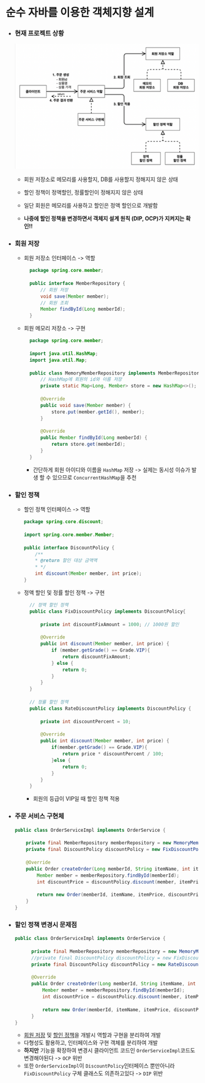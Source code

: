 # 순수 자바를 이용한 객체지향 설계

- ### 현재 프로젝트 상황
    ![order](./image/order.png)
  - 회원 저장소로 메모리를 사용할지, DB를 사용할지 정해지지 않은 상태
  - 할인 정책이 정액할인, 정률할인이 정해지지 않은 상태
  - 일단 회원은 메모리를 사용하고 할인은 정액 할인으로 개발함
  
  - **나중에 할인 정책을 변경하면서 객체지 설계 원칙 (DIP, OCP)가 지켜지는 확인!!**

- ### 회원 저장
  - 회원 저장소 인터페이스 -> 역할
    ```java
      package spring.core.member;

      public interface MemberRepository {
          // 회원 저장 
          void save(Member member);
          // 회원 조회
          Member findById(Long memberId);
      }

      ```
  - 회원 메모리 저장소 -> 구현
    ```java
      package spring.core.member;

      import java.util.HashMap;
      import java.util.Map;

      public class MemoryMemberRepository implements MemberRepository{
          // HashMap에 회원의 id와 이름 저장
          private static Map<Long, Member> store = new HashMap<>();

          @Override
          public void save(Member member) {
              store.put(member.getId(), member);
          }

          @Override
          public Member findById(Long memberId) {
              return store.get(memberId);
          }
      }
      ```
      - 간단하게 회원 아이디와 이름을 `HashMap` 저장 -> 실제는 동시성 이슈가 발생 할 수 있으므로 `ConcurrentHashMap`을 추천 


- ### 할인 정책
  
  - 할인 정책 인터페이스 -> 역할 
    ```java
    package spring.core.discount;

    import spring.core.member.Member;

    public interface DiscountPolicy {
        /** 
        * @return 할인 대상 금액액
        * */
        int discount(Member member, int price);
    }
    ```
    
  - 정액 할인 및 정률 할인 정책 -> 구현
  
    ```java
      // 정액 할인 정책
      public class FixDiscountPolicy implements DiscountPolicy{

          private int discountFixAmount = 1000; // 1000원 할인

          @Override
          public int discount(Member member, int price) {
              if (member.getGrade() == Grade.VIP){
                  return discountFixAmount;
              } else {
                  return 0;
              }
          }
      }
    
      // 정률 할인 정책
      public class RateDiscountPolicy implements DiscountPolicy {

          private int discountPercent = 10;

          @Override
          public int discount(Member member, int price) {
              if(member.getGrade() == Grade.VIP){
                  return price * discountPercent / 100;
              }else {
                  return 0;
              }
          }
      }
      ```
    - 회원의 등급이 VIP일 때 할인 정책 적용
  
- ### 주문 서비스 구현체
  
    ```java
    public class OrderServiceImpl implements OrderService {
  
        private final MemberRepository memberRepository = new MemoryMemberRepository();
        private final DiscountPolicy discountPolicy = new FixDiscountPolicy();
        
        @Override
        public Order createOrder(Long memberId, String itemName, int itemPrice) {
            Member member = memberRepository.findById(memberId);
            int discountPrice = discountPolicy.discount(member, itemPrice);

            return new Order(memberId, itemName, itemPrice, discountPrice);
        }
    }
    ```

- ### 할인 정책 변경시 문제점

  ```java
  public class OrderServiceImpl implements OrderService {
  
        private final MemberRepository memberRepository = new MemoryMemberRepository();
        //private final DiscountPolicy discountPolicy = new FixDiscountPolicy();
        private final DiscountPolicy discountPolicy = new RateDiscountPolicy();
        
        @Override
        public Order createOrder(Long memberId, String itemName, int itemPrice) {
            Member member = memberRepository.findById(memberId);
            int discountPrice = discountPolicy.discount(member, itemPrice);

            return new Order(memberId, itemName, itemPrice, discountPrice);
        }
  }
  ```
  - [회원 저장](#회원-저장) 및 [할인 정책](#할인-정책)을 개발시 역할과 구현을 분리하여 개발
  - 다형성도 활용하고, 인터페이스와 구현 객체를 분리하여 개발
  - **하지만** 기능을 확장하여 변경시 클라이언트 코드인 `OrderServiceImpl`코드도 변경해야된다 -> `OCP` 위반
  - 또한 `OrderServiceImpl`이 `DiscountPolicy`인터페이스 뿐만아니라 `FixDiscountPolicy` 구체 클래스도 의존하고있다 -> `DIP` 위반